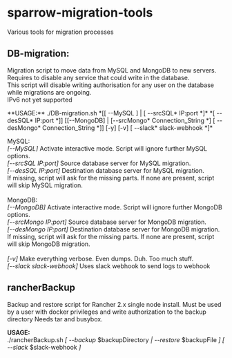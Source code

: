 # sparrow-migration-tools
<p>Various tools for migration processes</p>



## DB-migration:
<p>
Migration script to move data from MySQL and MongoDB to new servers.<br />
Requires to disable any service that could write in the database.<br />
This script will disable writing authorisation for any user on the database while migrations are ongoing.<br />
IPv6 not yet supported<br />
</p>
**USAGE:**
./DB-migration.sh *[[ --MySQL ] | [ --srcSQL* IP:port *]* *[ --desSQL* IP:port *]] [[--MongoDB] | [--srcMongo* Connection_String *] [ --desMongo* Connection_String *]] [-y] [-v] [ --slack* slack-webhook *]*

MySQL:<br />
*[--MySQL]* Activate interactive mode. Script will ignore further MySQL options.<br />
*[--srcSQL IP:port]* Source database server for MySQL migration.<br />
*[--desSQL IP:port]* Destination database server for MySQL migration.<br />
If missing, script will ask for the missing parts. If none are present, script will skip MySQL migration.<br />
<br />
MongoDB:<br />
*[--MongoDB]* Activate interactive mode. Script will ignore further MongoDB options.<br />
*[--srcMongo IP:port]* Source database server for MongoDB migration.<br />
*[--desMongo IP:port]* Destination database server for MongoDB migration.<br />
If missing, script will ask for the missing parts. If none are present, script will skip MongoDB migration.<br />
<br />
*[-v]* Make everything verbose. Even dumps. Duh. Too much stuff.<br />
*[--slack slack-webhook]* Uses slack webhook to send logs to webhook<br />

## rancherBackup
<p>Backup and restore script for Rancher 2.x single node install.
Must be used by a user with docker privileges and write authorization to the backup directory
Needs tar and busybox.</p>

**USAGE:**<br />
./rancherBackup.sh *[ --backup* $backupDirectory *| --restore* $backupFile *] [ --slack* $slack-webhook *]*<br />
